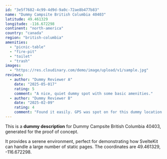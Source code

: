 ```yaml
---
id: "3e5f7682-4c99-4d9d-9a0c-72ae8b477b83"
name: "Dummy Campsite British Columbia 40403"
latitude: 49.461329
longitude: -116.672298
continent: "north-america"
country: "canada"
region: "british-columbia"
amenities:
  - "picnic-table"
  - "fire-pit"
  - "toilet"
  - "trash"
images:
  - "https://res.cloudinary.com/demo/image/upload/v1/sample.jpg"
reviews:
  - author: "Dummy Reviewer A"
    date: "2025-05-017"
    rating: 5
    comment: "A nice, quiet dummy spot with some basic amenities."
  - author: "Dummy Reviewer B"
    date: "2025-02-09"
    rating: 4
    comment: "Found it easily. GPS was spot on for this dummy location."
---
```


This is a **dummy description** for Dummy Campsite British Columbia 40403, generated for the proof of concept.

It provides a serene environment, perfect for demonstrating how SvelteKit can handle a large number of static pages. The coordinates are 49.461329, -116.672298.
